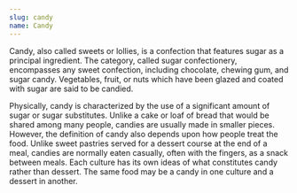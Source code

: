 ```yaml
---
slug: candy
name: Candy
---
```

Candy, also called sweets or lollies, is a confection that features sugar as a principal ingredient. The category, called sugar confectionery, encompasses any sweet confection, including chocolate, chewing gum, and sugar candy. Vegetables, fruit, or nuts which have been glazed and coated with sugar are said to be candied.

Physically, candy is characterized by the use of a significant amount of sugar or sugar substitutes. Unlike a cake or loaf of bread that would be shared among many people, candies are usually made in smaller pieces. However, the definition of candy also depends upon how people treat the food. Unlike sweet pastries served for a dessert course at the end of a meal, candies are normally eaten casually, often with the fingers, as a snack between meals. Each culture has its own ideas of what constitutes candy rather than dessert. The same food may be a candy in one culture and a dessert in another.
